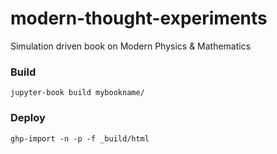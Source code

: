 # modern-thought-experiments
Simulation driven book on Modern Physics &amp; Mathematics


### Build

`jupyter-book build mybookname/`

### Deploy

`ghp-import -n -p -f _build/html`